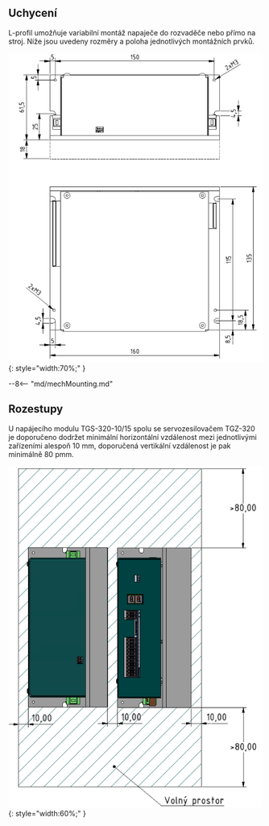 ## Uchycení
L-profil umožňuje variabilní montáž napaječe do rozvaděče nebo přímo na stroj. Níže jsou uvedeny rozměry a poloha jednotlivých montážních prvků.

![TGS-320-10/15 Mounting Front](../img/mounting1.png){: style="width:70%;" }

--8<-- "md/mechMounting.md"

## Rozestupy
U napájecího modulu TGS-320-10/15 spolu se servozesilovačem TGZ-320 je doporučeno dodržet minimální horizontální vzdálenost mezi jednotlivými zařízeními alespoň 10&nbsp;mm, doporučená vertikální vzdálenost je pak minimálně 80&nbsp;pmm.

![TGZ-D-320 Distance](../../../../source/img/placement4.png){: style="width:60%;" }
